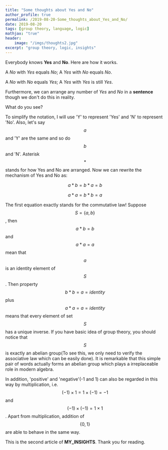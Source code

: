 ```yaml
---
title: "Some thoughts about Yes and No"
author_profile: true
permalink: /2019-08-20-Some_thoughts_about_Yes_and_No/
date: 2019-08-20
tags: [group theory, language, logic]
mathjax: "true"
header:
    image: "/imgs/thoughts2.jpg"
excerpt: "group theory, logic, insights"
---
```


Everybody knows **Yes** and **No**. Here are how it works.

A *No* with *Yes* equals *No*; A *Yes* with *No* equals *No*.

A *No* with *No* equals *Yes*; A *Yes* with *Yes* is still *Yes*.

Furthermore, we can arrange any number of *Yes* and *No* in a **sentence** though we don't do this in reality.

What do you see?

To simplify the notation, I will use 'Y' to represent 'Yes' and 'N' to represent 'No'. Also, let's say $$a$$ and 'Y' are the same and so do $$b$$ and 'N'. Asterisk $$*$$ stands for how Yes and No are arranged. Now we can rewrite the mechanism of Yes and No as:

$$a*b=b*a=b$$

$$a*a=b*b=a$$

The first equation exactly stands for the commutative law! Suppose $$S = \{a,b\}$$, then $$a*b=b$$ and $$a*a=a$$ mean that $$a$$ is an identity element of $$S$$. Then property $$b*b=a=identity$$ plus $$a*a=a=identity$$ means that every element of set $$S$$ has a unique inverse. If you have basic idea of group theory, you should notice that $$S$$ is exactly an abelian group(To see this, we only need to verify the associative law which can be easily done). It is remarkable that this simple pair of words actually forms an abelian group which plays a irreplaceable role in modern algebra. 

In addition, 'positive' and 'negative'(-1 and 1) can also be regarded in this way by multiplication, i.e. $$(-1)\times 1=1 \times (-1)=-1$$ and $$(-1)\times (-1)=1\times 1$$. Apart from multiplication, addition of $$\{0,1\}$$ are able to behave in the same way.

This is the second article of **MY_INSIGHTS**. Thank you for reading.
